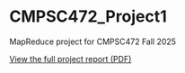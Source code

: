 # CMPSC472_Project1
MapReduce project for CMPSC472 Fall 2025

[View the full project report (PDF)](./JP%20McLaughlin_CMPSC472_Project1Report.pdf)
